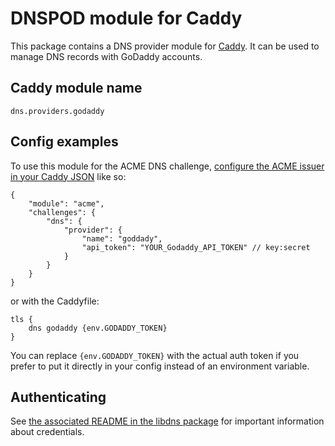 # DNSPOD module for Caddy

This package contains a DNS provider module for [Caddy](https://github.com/caddyserver/caddy). It can be used to manage DNS records with GoDaddy accounts.

## Caddy module name

```
dns.providers.godaddy
```

## Config examples

To use this module for the ACME DNS challenge, [configure the ACME issuer in your Caddy JSON](https://caddyserver.com/docs/json/apps/tls/automation/policies/issuer/acme/) like so:

```
{
	"module": "acme",
	"challenges": {
		"dns": {
			"provider": {
				"name": "goddady",
				"api_token": "YOUR_Godaddy_API_TOKEN" // key:secret
			}
		}
	}
}
```

or with the Caddyfile:

```
tls {
	dns godaddy {env.GODADDY_TOKEN}
}
```

You can replace `{env.GODADDY_TOKEN}` with the actual auth token if you prefer to put it directly in your config instead of an environment variable.

## Authenticating

See [the associated README in the libdns package](https://github.com/caoyongzheng/libdns-godaddy) for important information about credentials.
